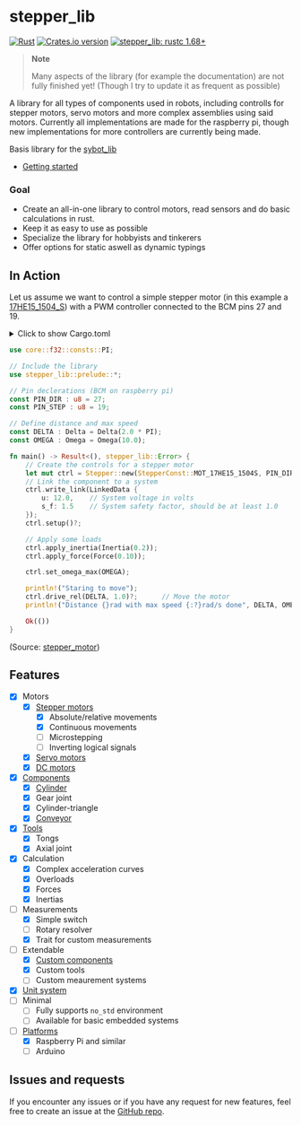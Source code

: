 # stepper_lib

[![Rust]]([Rust-Workflow])
[![Crates.io version]][stepper_lib: crates.io]
[![stepper_lib: rustc 1.68+]][Rust 1.68]

[Rust]: https://github.com/SamuelNoesslboeck/stepper_lib/actions/workflows/rust.yml/badge.svg
[Rust-Workflow]: https://github.com/SamuelNoesslboeck/stepper_lib/actions/workflows/rust.yml
[Crates.io version]: https://img.shields.io/crates/v/stepper_lib.svg?style=flat-square
[stepper_lib: crates.io]: https://crates.io/crates/stepper_lib
[stepper_lib: rustc 1.68+]: https://img.shields.io/badge/stepper_lib-rustc_1.68+-lightgray.svg
[Rust 1.68]: https://blog.rust-lang.org/2023/03/09/Rust-1.68.0.html

> **Note** 
> 
> Many aspects of the library (for example the documentation) are not fully finished yet! 
> (Though I try to update it as frequent as possible)

A library for all types of components used in robots, including controlls for stepper motors, servo motors and more complex assemblies using said motors. Currently all implementations are made for the raspberry pi, though new implementations for more controllers are currently being made.

Basis library for the [sybot_lib]("https://github.com/SamuelNoesslboeck/sybot_lib)

- [Getting started](docs/getting_started.md)

### Goal

- Create an all-in-one library to control motors, read sensors and do basic calculations in rust.
- Keep it as easy to use as possible
- Specialize the library for hobbyists and tinkerers
- Offer options for static aswell as dynamic typings

## In Action

Let us assume we want to control a simple stepper motor (in this example a [17HE15_1504_S](https://www.omc-stepperonline.com/index.php?route=product/product/get_file&file=2838/17HE15-1504S.pdf)) with a PWM controller connected to the BCM pins 27 and 19.

<details>
<summary>
Click to show Cargo.toml
</summary>

```toml
# ...

[dependencies]
# Include the library configured for the raspberry pi
stepper_lib = { version = "0.11.6", features = [ "rasp" ] } 

# ...
```
</details>
<p></p>

```rust
use core::f32::consts::PI;

// Include the library
use stepper_lib::prelude::*;

// Pin declerations (BCM on raspberry pi)
const PIN_DIR : u8 = 27;
const PIN_STEP : u8 = 19;

// Define distance and max speed
const DELTA : Delta = Delta(2.0 * PI);
const OMEGA : Omega = Omega(10.0);

fn main() -> Result<(), stepper_lib::Error> {
    // Create the controls for a stepper motor
    let mut ctrl = Stepper::new(StepperConst::MOT_17HE15_1504S, PIN_DIR, PIN_STEP);
    // Link the component to a system
    ctrl.write_link(LinkedData { 
        u: 12.0,    // System voltage in volts
        s_f: 1.5    // System safety factor, should be at least 1.0
    }); 
    ctrl.setup()?;

    // Apply some loads
    ctrl.apply_inertia(Inertia(0.2));
    ctrl.apply_force(Force(0.10));

    ctrl.set_omega_max(OMEGA);

    println!("Staring to move");
    ctrl.drive_rel(DELTA, 1.0)?;      // Move the motor
    println!("Distance {}rad with max speed {:?}rad/s done", DELTA, OMEGA);

    Ok(())
}
```

(Source: [stepper_motor]("/examples/stepper_motor.rs"))

## Features

- [x] Motors
  - [x] [Stepper motors](/examples/stepper_motor.rs)
    - [x] Absolute/relative movements
    - [x] Continuous movements
    - [ ] Microstepping
    - [ ] Inverting logical signals
  - [x] [Servo motors](/docs/motors/servos.md)
  - [x] [DC motors](/docs/motors/dc_motors.md)
- [x] [Components](/docs/components.md)
  - [x] [Cylinder](/examples/cylinder.rs)
  - [x] Gear joint
  - [x] Cylinder-triangle
  - [x] [Conveyor](/examples/simple_conv/src/main.rs)
- [x] [Tools](/docs/tools.md)
  - [x] Tongs
  - [x] Axial joint
- [x] Calculation
  - [x] Complex acceleration curves
  - [x] Overloads
  - [x] Forces
  - [x] Inertias
- [ ] Measurements
  - [x] Simple switch
  - [ ] Rotary resolver
  - [x] Trait for custom measurements
- [ ] Extendable
  - [x] [Custom components](/docs/components.md#custom-components)
  - [x] Custom tools
  - [ ] Custom meaurement systems
- [x] [Unit system](/docs/unit_system.md)
- [ ] Minimal
  - [ ] Fully supports `no_std` environment
  - [ ] Available for basic embedded systems
- [ ] [Platforms](/docs/platforms.md)
  - [x] Raspberry Pi and similar
  - [ ] Arduino

## Issues and requests

If you encounter any issues or if you have any request for new features, feel free to create an issue at the [GitHub repo](https://github.com/SamuelNoesslboeck/stepper_lib).
